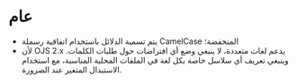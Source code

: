 # عام

- يتم تسمية الدلائل باستخدام اتفاقية رسملة CamelCase المنخفضة؛
- لأن OJS 2.x يدعم لغات متعددة، لا ينبغي وضع أي افتراضات حول طلبات الكلمات. وينبغي تعريف أي سلاسل خاصة بكل لغة في الملفات المحلية المناسبة، مع استخدام الاستبدال المتغير عند الضرورة.